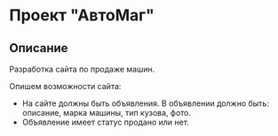 # Проект "АвтоМаг"

## Описание

Разработка сайта по продаже машин.

Опишем возможности сайта:

- На сайте должны быть объявления. В объявлении должно быть: описание, марка машины, тип кузова, фото. 
- Объявление имеет статус продано или нет.